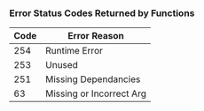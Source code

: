 ### Error Status Codes Returned by Functions ###

| Code          | Error Reason              |
| ------------- | -------------             |
|   254         | Runtime Error             |
|   253         | Unused                    |
|   251         | Missing Dependancies      |
|   63          | Missing or Incorrect Arg  |